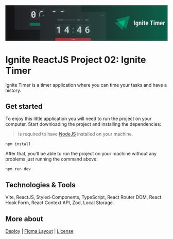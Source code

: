<img src=".github/ignite-timer-banner.svg">

# Ignite ReactJS Project 02: Ignite Timer
Ignite Timer is a timer application where you can time your tasks and have a history.

## Get started
To enjoy this little application you will need to run the project on your computer. Start downloading the project and installing the dependencies:

> Is required to have [NodeJS](https://nodejs.org/en) installed on your machine.

```
npm install
```

After that, you'll be able to run the project on your machine without any problems just running the command above:

```
npm run dev
```

## Technologies & Tools
Vite, ReactJS, Styled-Components, TypeScript, React Router DOM, React Hook Form, React Context API, Zod, Local Storage.

## More about
<a href="https://ignite-reactjs-project-02-ignite-timer.vercel.app">Deploy</a> | <a href="https://www.figma.com/file/POPSNs7QkYI3Hr8qyoA4kU/Ignite-Timer-(Community)">Figma Layout</a> | <a href="https://github.com/feponiel/ignite-courses-vault/blob/main/ignite-reactjs/projects/project-02/LICENSE">License</a>